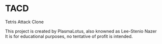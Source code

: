 # TACD
Tetris Attack Clone

This project is created by PlasmaLotus, also knowned as Lee-Stenio Nazer
It is for educational purposes, no tentative of profit is intended.
